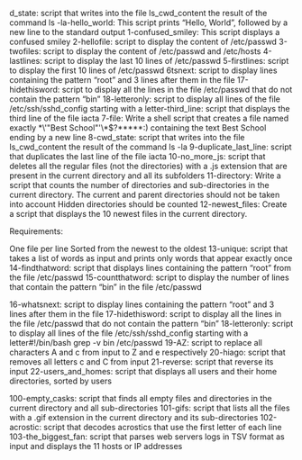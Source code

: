 d_state: script that writes into the file ls_cwd_content the result of the command ls -la-hello_world: This script prints “Hello, World”, followed by a new line to the standard output
1-confused_smiley: This script displays a confused smiley
2-hellofile: script to display the content of /etc/passwd
3-twofiles: script to display the content of /etc/passwd and /etc/hosts
4-lastlines: script to display the last 10 lines of /etc/passwd
5-firstlines: script to display the first 10 lines of /etc/passwd
6tsnext: script to display lines containing the pattern “root” and 3 lines after them in the file
17-hidethisword: script to display all the lines in the file /etc/passwd that do not contain the pattern “bin”
18-letteronly: script to display all lines of the file /etc/ssh/sshd_config starting with a letter-third_line: script that displays the third line of the file iacta
7-file: Write a shell script that creates a file named exactly \*\\'"Best School"\'\\*$\?\*\*\*\*\*:) containing the text Best School ending by a new line
8-cwd_state: script that writes into the file ls_cwd_content the result of the command ls -la
9-duplicate_last_line: script that duplicates the last line of the file iacta
10-no_more_js: script that deletes all the regular files (not the directories) with a .js extension that are present in the current directory and all its subfolders
11-directory: Write a script that counts the number of directories and sub-directories in the current directory.
The current and parent directories should not be taken into account Hidden directories should be counted
12-newest_files: Create a script that displays the 10 newest files in the current directory.

Requirements:

One file per line
Sorted from the newest to the oldest
13-unique: script that takes a list of words as input and prints only words that appear exactly once
14-findthatword: script that displays lines containing the pattern “root” from the file /etc/passwd
15-countthatword: script to display the number of lines that contain the pattern “bin” in the file /etc/passwd

16-whatsnext: script to display lines containing the pattern “root” and 3 lines after them in the file
17-hidethisword: script to display all the lines in the file /etc/passwd that do not contain the pattern “bin”
18-letteronly: script to display all lines of the file /etc/ssh/sshd_config starting with a letter#!/bin/bash
grep -v bin /etc/passwd
19-AZ: script to replace all characters A and c from input to Z and e respectively
20-hiago: script that removes all letters c and C from input
21-reverse: script that reverse its input
22-users_and_homes: script that displays all users and their home directories, sorted by users

100-empty_casks: script that finds all empty files and directories in the current directory and all sub-directories
101-gifs: script that lists all the files with a .gif extension in the current directory and its sub-directories
102-acrostic: script that decodes acrostics that use the first letter of each line
103-the_biggest_fan: script that parses web servers logs in TSV format as input and displays the 11 hosts or IP addresses
